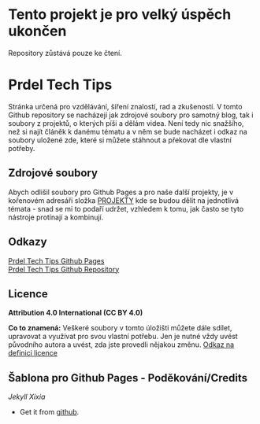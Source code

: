 # Tento projekt je pro velký úspěch ukončen

Repository zůstává pouze ke čtení.

Prdel Tech Tips
===============

Stránka určená pro vzdělávání, šíření znalostí, rad a zkušeností. 
V tomto Github repository se nacházejí jak zdrojové soubory pro samotný blog, tak i soubory z projektů, o kterých píši a dělám videa.
Není tedy nic snažšího, než si najít článěk k danému tématu a v něm se bude nacházet i odkaz na soubory uložené zde, které si můžete stáhnout a překovat dle vlastní potřeby.

Zdrojové soubory
------
Abych odlišil soubory pro Github Pages a pro naše další projekty, je v kořenovém adresáři složka [PROJEKTY](https://github.com/prdeltechtips/PrdelTechTips.github.io/tree/master/PROJEKTY) kde se budou dělit na jednotlivá témata - snad se mi to podaří udržet, vzhledem k tomu, jak často se tyto nástroje protínají a kombinují.

Odkazy
------
[Prdel Tech Tips Github Pages](https://prdeltechtips.github.io)  
[Prdel Tech Tips Github Repository](https://github.com/prdeltechtips/PrdelTechTips.github.io)  

Licence
------
**Attribution 4.0 International (CC BY 4.0)**

**Co to znamená:** Veškeré soubory v tomto úložišti můžete dále sdílet, upravovat a využívat pro svou vlastní potřebu.
Jen je nutné vždy uvést původního autora a uvést, zda jste provedli nějakou změnu.
[Odkaz na definici licence](https://creativecommons.org/licenses/by/4.0/)


Šablona pro Github Pages - Poděkování/Credits
------------

*Jekyll Xixia*

* Get it from [github](https://github.com/zxixia/jekyll-xixia).
